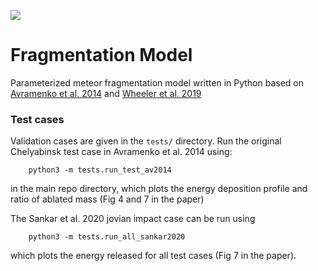 [<img src="https://app.readthedocs.org/projects/fragmentationmodel/badge/?style=flat-square">](https://fragmentationmodel.readthedocs.io/en/latest/index.html)

# Fragmentation Model
Parameterized meteor fragmentation model written in Python based on 
[Avramenko et al. 2014](https://doi.org/10.1002/2013JD021028) and 
[Wheeler et al. 2019](https://doi.org/10.1016/j.icarus.2017.02.011)


### Test cases
Validation cases are given in the `tests/` directory. Run the original Chelyabinsk test case in
Avramenko et al. 2014 using:

```
	python3 -m tests.run_test_av2014
```

in the main repo directory, 
which plots the energy deposition profile and ratio of ablated mass (Fig 4 and 7 in the paper)


The Sankar et al. 2020 jovian impact case can be run using 

```
	python3 -m tests.run_all_sankar2020
```

which plots the energy released for all test cases (Fig 7 in the paper). 
